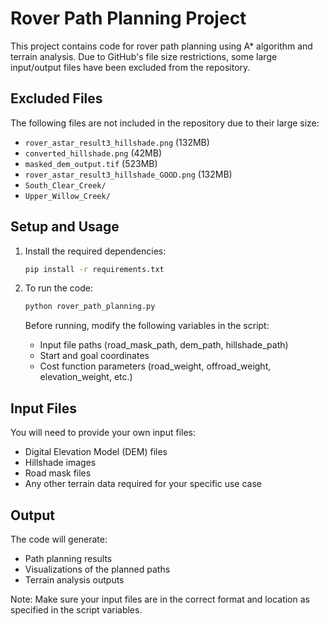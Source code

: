 # Rover Path Planning Project

This project contains code for rover path planning using A* algorithm and terrain analysis. Due to GitHub's file size restrictions, some large input/output files have been excluded from the repository.

## Excluded Files
The following files are not included in the repository due to their large size:
- `rover_astar_result3_hillshade.png` (132MB)
- `converted_hillshade.png` (42MB)
- `masked_dem_output.tif` (523MB)
- `rover_astar_result3_hillshade_GOOD.png` (132MB)
- `South_Clear_Creek/`
- `Upper_Willow_Creek/`

## Setup and Usage
1. Install the required dependencies:
   ```bash
   pip install -r requirements.txt
   ```

2. To run the code:
   ```bash
   python rover_path_planning.py
   ```

   Before running, modify the following variables in the script:
   - Input file paths (road_mask_path, dem_path, hillshade_path)
   - Start and goal coordinates
   - Cost function parameters (road_weight, offroad_weight, elevation_weight, etc.)

## Input Files
You will need to provide your own input files:
- Digital Elevation Model (DEM) files
- Hillshade images
- Road mask files
- Any other terrain data required for your specific use case

## Output
The code will generate:
- Path planning results
- Visualizations of the planned paths
- Terrain analysis outputs

Note: Make sure your input files are in the correct format and location as specified in the script variables. 